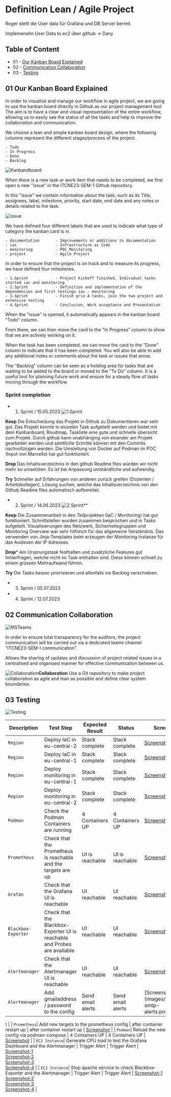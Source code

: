 Definition Lean / Agile Project
==== 

Roger stellt die User data für Grafana und DB Server berreit. 

Implemenatin User Data to ec2 über github -> Dany 

## Table of Content

* 01 - [Our Kanban Board Explained](#01-Our-Kanban-Board-Explained)
* 02 - [Communication Collaboration](#02-Communication-Collaboration)
* 03 - [Testing](#03-Testing)

## 01 Our Kanban Board Explained
In order to visualize and manage our workflow in agile project, we are going to use the kanban board directly in Github as our project management tool.
The aim is to have a clear and visual representation of the entire workflow, allowing us to easily see the status of all the tasks and help to improve the collaboration and communication. 

We choose a lean and simple kanban board design, where the following columns represent the different stages/process of the project.

```
- Todo
- In Progress
- Done 
- Backlog
```

![Kanbandboard](images/kanbanboard.png)

When there is a new task or work item that needs to be completed, we first open a new "issue" in the ITCNE23-SEM-1 Github repository. 

In this "issue" we contain information about the task, such as its Title, assignees, label, milestone, priority, start date, end date and any notes or details related to the task.

![issue](images/kanbanissue.png)

We have defined four different labels that are used to indicate what type of category the kanban card is in.

```
- documentation       - Improvements or additions to documentation 
- iac                 - Infrastructure as Code 
- monitoring          - POC Monitoring 
- project             - Agile Project 
```

In order to ensure that the project is on track and to measure its progress, we have defined four milestones.

```
- 1.Sprint            - Project kickoff finished, Individual tasks started iac and monitoring 
- 2.Sprint            - Definition and implementation of the dependencies and first testings iac - monitoring 
- 3.Sprint            - Finish prio A tasks, join the two project and extensive testing
- 4.Sprint            - Conclusion, Work acceptance and Presentation
```

When the "issue" is opened, it automatically appears in the kanban board "Todo" column.

From there, we can then move the card to the "In Progress" column to show that we are actively working on it.

When the task has been completed, we can move the card to the "Done" column to indicate that it has been completed. You will also be able to add any additional notes or comments about the task or issues that arose.

The "Backlog" column can be seen as a holding area for tasks that are waiting to be added to the board or moved to the "To Do" column. It is a useful tool for planning future work and ensure for a steady flow of tasks moving through the workflow. 

### Sprint completion
- 1. Sprint / 15.05.2023
![1.Sprint](images/sprint-1.png)

**Keep**
Die Entscheidung das Projekt in Github zu Dokumentieren war sehr gut. 
Das Projekt konnte in einzelen Task aufgeteilt werden und bietet mit dem Kanbanboard, Roudmap, Taskliste eine gute und schnelle übersicht zum Projekt.
Durch github kann unabhänging von einander am Projekt gearbeitet werden und sämtliche Schritte können mit den Commits nachvollzogen werden.
Die Umstellung von Docker auf Podman im POC (Input von Marcello) hat gut funktioniert. 

**Drop**
Das Inhaltsverzeichnis in den github Readme files würden wir nicht mehr so umsetzten. Es ist bei Anpassung umständliche und aufwendig.

**Try**
Schneller auf Erfahrungen von anderen zurück greifen (Dozenten / Arbeitskollegen).
Lösung suchen, welche das Inhaltsverzeichnis von den Github Readme files automatisch aufbereitet.

- 2. Sprint / 14.06.2023
![2.Sprint](images/sprint-2.png)**

**Keep**
Die Zusammenarbeit in den Teilprojekten (IaC / Monitoring) hat gut funktioniert. 
Schnittstellen wurden zusammen besprochen und in Tasks aufgeteilt.
Visualisierungen des Netzwerk, Sicherheitsgruppen und Monitoring Overview war sehr hilfreich für das allgemeine Verständnis.
Das verwenden von Jinja-Templates beim erzeugen der Monitoring Instanze für das Auslesen der IP Adresses. 

**Drop***
Am Ursprungstask festhalten und zusätzliche Features gut hinterfragen, welche nicht im Task enthalten sind. Diese können schnell zu einem grossen Mehraufwand führen.

**Try**
Die Tasks besser priorisieren und allenfalls ins Backlog verschieben.


- 3. Sprint / 05.07.2023



- 4. Sprint / 12.07.2023


## 02 Communication Collaboration

![MSTeams](images/msteams_logo.png)

In order to ensure total transparency for the auditors, the project communication will be carried out via a dedicated teams channel "ITCNE23-SEM-I communication".

Allows the sharing of updates and discussion of project related issues in a centralised and organised manner for effective communication between us.

![Collaboration](images/collaboration.png)**Collaboration**
Use a Git repository to make project collaboration as agile and lean as possible and define clear system boundaries.


## 03 Testing

![Testing](images/testing.png)


| Description | Test Step | Expected Result | Status | Screen |
| ---     | ---   | ---     | ---   |  ---   |
| `Region`| Deploy IaC in eu-central-2 | Stack complete| Stack complete | [Screenshot](images/regionz.png) |
| `Region`| Deploy IaC in eu-central-1 | Stack complete| Stack complete | [Screenshot](images/regionf.png) |
| `Region`| Deploy monitoring in eu-central-1 | Stack complete| Stack complete | [Screenshot](images/regionfm.png) |
| `Region`| Deploy monitoring in eu-central-2 | Stack complete| Stack complete | [Screenshot](images/regionzm.png) |
| `Podman`| Check the Podman Containers are running | 4 Containers UP | 4 Containers UP | [Screenshot](images/check-podman-containers.png) |
| `Prometheus`| Check that the Prometheus is reachable and the targets are up | UI is reachable | UI is reachable | [Screenshot](images/check-prometheus-UI-targets.png) |
| `Grafan`| Check that the Grafana UI is reachable | UI reachable | UI reachable | [Screenshot](images) |
| `Blackbox-Exporter`| Check that the Blackbox-Exporter UI is reachable and Probes are available | UI reachable | UI reachable | [Screenshot](images/check-blackbox_exporter-UI.png) |
| `Alertmanager`| Check that the Alertmanager UI is reachable | UI reachable | UI reachable | [Screenshot](images/check-alertmanager-UI.png) |
| `Alertmanager`| Add gmailaddress / password to the config | Send email alerts | Send email alerts | [Screenshot](images/send-smtp-alerts.png

) |
| `Prometheus`| Add new targets to the prometheus config | after container restart up | after container restart up | [Screenshot](images/add-targets-prometheus.png) |
| `Podman`| Reload the new config via podman-compose | 4 Containers UP  | 4 Containers UP | [Screenshot](images/restart-container-podman-compose.png) |
| `EC2 Instance`| Generate CPU load to test the Grafana Dashboard and the Alertmanager | Trigger Alert  | Trigger Alert  | [Screenshot-1](images/generate-cpu-load.png) <br> [Screenshot-2](images/grafan-cpu-load.png) <br> [Screenshot-3](images/firing-cpu-alert.png) <br> [Screenshot-4](images/resolved-cpu-alert.png) |
| `EC2 Instance`| Stop apache service to check Blackbox-Exporter and the Alertmanager | Trigger Alert  | Trigger Alert  | [Screenshot-1](images/stop-apache-service.png) <br> [Screenshot-2](images/not-reachable-url.png) <br> [Screenshot-3](images/firing-url-alert.png) <br> [Screenshot-4](images/resolved-url-alert.png) |
